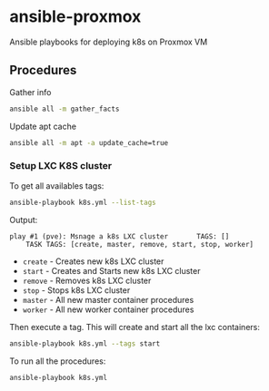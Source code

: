# ansible-proxmox

Ansible playbooks for deploying k8s on Proxmox VM

## Procedures

Gather info

```bash
ansible all -m gather_facts
```

Update apt cache

```bash
ansible all -m apt -a update_cache=true
```

### Setup LXC K8S cluster

To get all availables tags:

```bash
ansible-playbook k8s.yml --list-tags
```

Output:

```
play #1 (pve): Msnage a k8s LXC cluster       TAGS: []
    TASK TAGS: [create, master, remove, start, stop, worker]
```

- `create` - Creates new k8s LXC cluster
- `start` - Creates and Starts new k8s LXC cluster
- `remove` - Removes k8s LXC cluster
- `stop` - Stops k8s LXC cluster
- `master` - All new master container procedures
- `worker` - All new worker container procedures

Then execute a tag. This will create and start all the lxc containers:

```bash
ansible-playbook k8s.yml --tags start
```

To run all the procedures:

```bash
ansible-playbook k8s.yml
```
